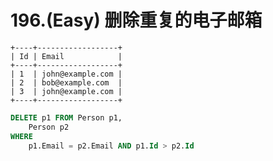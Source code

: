 # 196.\(Easy\) 删除重复的电子邮箱

```text
+----+------------------+
| Id | Email            |
+----+------------------+
| 1  | john@example.com |
| 2  | bob@example.com  |
| 3  | john@example.com |
+----+------------------+

```



```sql
DELETE p1 FROM Person p1,
    Person p2
WHERE
    p1.Email = p2.Email AND p1.Id > p2.Id
```

